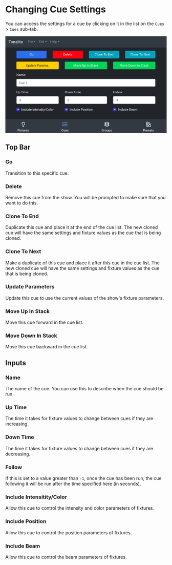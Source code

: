 # Changing Cue Settings

You can access the settings for a cue by clicking on it in the list on the `Cues` > `Cues` sub-tab.

![Cue settings](../images/cue_settings.png)

## Top Bar

### Go

Transition to this specific cue.

### Delete

Remove this cue from the show. You will be prompted to make sure that you want to do this.

### Clone To End

Duplicate this cue and place it at the end of the cue list. The new cloned cue will have the same settings and fixture values as the cue that is being cloned.

### Clone To Next

Make a duplicate of this cue and place it after this cue in the cue list. The new cloned cue will have the same settings and fixture values as the cue that is being cloned.

### Update Parameters

Update this cue to use the current values of the show's fixture parameters.

### Move Up In Stack

Move this cue forward in the cue list.

### Move Down In Stack

Move this cue backward in the cue list.

## Inputs

### Name

The name of the cue. You can use this to describe when the cue should be run.

### Up Time

The time it takes for fixture values to change between cues if they are increasing.

### Down Time

The time it takes for fixture values to change between cues if they are decreasing.

### Follow

If this is set to a value greater than `-1`, once the cue has been run, the cue following it will be run after the time specified here (in seconds).

### Include Intensitity/Color

Allow this cue to control the intensity and color parameters of fixtures.

### Include Position

Allow this cue to control the position parameters of fixtures.

### Include Beam

Allow this cue to control the beam parameters of fixtures.
